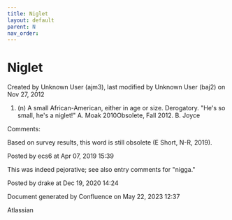 ```yaml
---
title: Niglet
layout: default
parent: N
nav_order:
---
```


# Niglet

Created by  Unknown User (ajm3), last modified by  Unknown User (baj2) on Nov 27, 2012

1. (n) A small African-American, either in age or size. Derogatory. &quot;He's so small, he's a niglet!&quot; A. Moak 2010Obsolete, Fall 2012. B. Joyce

Comments:

Based on survey results, this word is still obsolete (E Short, N-R, 2019). 

Posted by ecs6 at Apr 07, 2019 15:39

This was indeed pejorative; see also entry comments for &quot;nigga.&quot; 

Posted by drake at Dec 19, 2020 14:24

Document generated by Confluence on May 22, 2023 12:37

Atlassian
